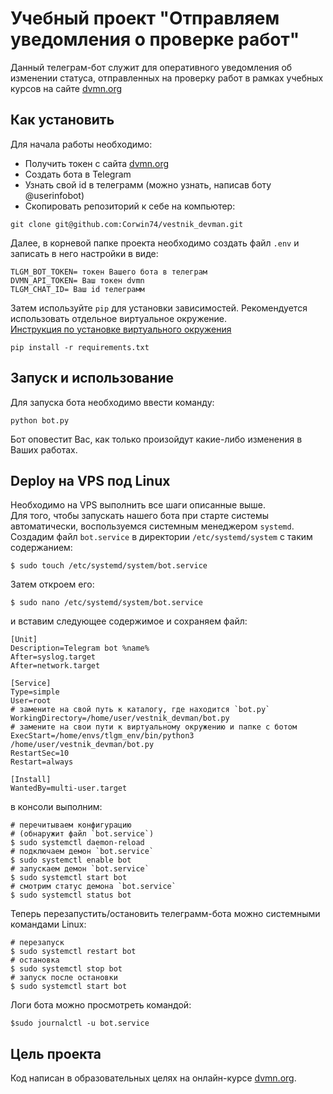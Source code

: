 # Учебный проект "Отправляем уведомления о проверке работ"

Данный телеграм-бот служит для оперативного уведомления об изменении статуса, отправленных на проверку работ в рамках учебных курсов на сайте [dvmn.org](https://dvmn.org/)
## Как установить
Для начала работы необходимо:

- Получить токен с сайта [dvmn.org](https://dvmn.org/api/docs/)
- Cоздать бота в Telegram
- Узнать свой id в телеграмм (можно узнать, написав боту @userinfobot)
- Скопировать репозиторий к себе на компьютер:
```
git clone git@github.com:Corwin74/vestnik_devman.git
```
Далее, в корневой папке проекта необходимо создать файл `.env` и записать в него настройки в виде:
```
TLGM_BOT_TOKEN= токен Вашего бота в телеграм
DVMN_API_TOKEN= Ваш токен dvmn
TLGM_CHAT_ID= Ваш id телеграмм
```
Затем используйте `pip` для установки зависимостей. Рекомендуется использовать отдельное виртуальное окружение.  
[Инструкция по установке виртуального окружения](https://dvmn.org/encyclopedia/pip/pip_virtualenv/)
```
pip install -r requirements.txt
```
## Запуск и использование
Для запуска бота необходимо ввести команду:
```
python bot.py
```
Бот оповестит Вас, как только произойдут какие-либо изменения в Ваших работах.
## Deploy на VPS под Linux
Необходимо на VPS выполнить все шаги описанные выше.  
Для того, чтобы запускать нашего бота при старте системы автоматически, воспользуемся системным менеджером `systemd`.  
Создадим файл `bot.service` в директории `/etc/systemd/system` с таким содержанием:
```
$ sudo touch /etc/systemd/system/bot.service
```
Затем откроем его:
```
$ sudo nano /etc/systemd/system/bot.service
```
и вставим следующее содержимое и сохраняем файл:
```
[Unit]
Description=Telegram bot %name%
After=syslog.target
After=network.target

[Service]
Type=simple
User=root
# замените на свой путь к каталогу, где находится `bot.py`
WorkingDirectory=/home/user/vestnik_devman/bot.py
# замените на свои пути к виртуальному окружению и папке с ботом
ExecStart=/home/envs/tlgm_env/bin/python3 /home/user/vestnik_devman/bot.py
RestartSec=10
Restart=always

[Install]
WantedBy=multi-user.target
```
в консоли выполним:
```
# перечитываем конфигурацию 
# (обнаружит файл `bot.service`)
$ sudo systemctl daemon-reload
# подключаем демон `bot.service`
$ sudo systemctl enable bot
# запускаем демон `bot.service`
$ sudo systemctl start bot
# смотрим статус демона `bot.service`
$ sudo systemctl status bot
```
Теперь перезапустить/остановить телеграмм-бота можно системными командами Linux:
```
# перезапуск
$ sudo systemctl restart bot
# остановка
$ sudo systemctl stop bot
# запуск после остановки
$ sudo systemctl start bot
```
Логи бота можно просмотреть командой:
```
$sudo journalctl -u bot.service
```
## Цель проекта
Код написан в образовательных целях на онлайн-курсе [dvmn.org](https://dvmn.org/).
